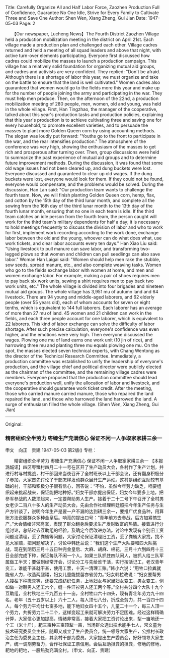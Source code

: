 Title: Carefully Organize All and Half Labor Force, Zaozhen Production Full of Confidence, Guarantee No One Idle, Strive for Every Family to Cultivate Three and Save One
Author: Shen Wen, Xiang Zheng, Gui Jian
Date: 1947-05-03
Page: 2

　　【Our newspaper, Lucheng News】The Fourth District Zaozhen Village held a production mobilization meeting in the district on April 21st. Each village made a production plan and challenged each other. Village cadres returned and held a meeting of all squad leaders and above that night, with active turn-over elements participating. Everyone first discussed how cadres could mobilize the masses to launch a production campaign. This village has a relatively solid foundation for organizing mutual aid groups, and cadres and activists are very confident. They replied: "Don't be afraid. Although there is a shortage of labor this year, we must organize and take on the battle to ensure that the land is well cultivated." Women cadres also guaranteed that women would go to the fields more this year and make up for the number of people joining the army and participating in the war. They must help men produce. Then, on the afternoon of the 22nd, a production mobilization meeting of 280 people, men, women, old and young, was held in the whole village. First, Han Tingzhao, the manager of the cooperative, talked about this year's production tasks and production policies, explaining that this year's production is to achieve cultivating three and saving one for every household, to promote excellent varieties, and to persuade the masses to plant more Golden Queen corn by using accounting methods. The slogan was loudly put forward: "Youths go to the front to participate in the war, and the rear intensifies production." The atmosphere of the conference was very high, showing the enthusiasm of the masses to get rich and prosperous after turning over. Then, group discussions were held to summarize the past experience of mutual aid groups and to determine future improvement methods. During the discussion, it was found that some old wage issues had not been cleared up, and dung buckets were lost. Everyone discussed and guaranteed to clear up old wages. If the dung buckets were lost, everyone would look for them. If they could not be found, everyone would compensate, and the problems would be solved. During the discussion, Han Lan said: "Our production team wants to challenge the fourth team. Now, we will finish planting Golden Queen corn, hemp, flax, and cotton by the 15th day of the third lunar month, and complete all the sowing from the 16th day of the third lunar month to the 13th day of the fourth lunar month, ensuring that no one in each team is idle. If the third team catches an idle person from the fourth team, the person caught will work for the third team's military dependents for half a day; it is necessary to hold meetings frequently to discuss the division of labor and who to work for first, implement work recording according to the work done, exchange labor between the old and the young, whoever can do what does what, use work tickets, and clear labor accounts every ten days." Han Xiao Liu said: "Using livestock to pull manure can save labor, and transforming two-legged plows so that women and children can pull seedlings can also save labor." Woman Han Laigai said: "Women should help men rake the stubble, sow seeds, spread manure, etc., and also complete weaving tasks. Women who go to the fields exchange labor with women at home, and men and women exchange labor. For example, making a pair of shoes requires men to pay back six work units, sewing a shirt requires men to pay back two work units, etc." The whole village is divided into four brigades and nineteen mutual aid groups. The whole village has 3,951 mu of autumn land and 64 livestock. There are 94 young and middle-aged laborers, and 62 elderly people (over 55 years old), each of whom accounts for seven or eight tenths, which is equivalent to 144 full laborers. Each laborer has an average of more than 27 mu of land. 45 women and 21 children can work in the fields, and each three people account for one laborer, which is equivalent to 22 laborers. This kind of labor exchange can solve the difficulty of labor shortage. After such precise calculation, everyone's confidence was even higher, and the emotions were very high. Then everyone discussed the wages. Plowing one mu of land earns one work unit (10 jin of rice), and harrowing three mu and planting three mu equals plowing one mu. On the spot, the masses elected seven technical experts, with Chang Wentong as the director of the Technical Research Committee. Immediately, a production committee was established to unify the leadership of everyone's production, and the village chief and political director were publicly elected as the chairman of the committee, and the remaining village cadres were members. Everyone proposed that the production committee should lead everyone's production well, unify the allocation of labor and livestock, and the cooperative should guarantee work ticket credit. After the meeting, those who carried manure carried manure, those who repaired the land repaired the land, and those who harrowed the land harrowed the land. A surge of enthusiasm filled the whole village. (Shen Wen, Xiang Zheng, Gui Jian)



<hr /> 

Original: 


### 精密组织全半劳力  枣臻生产充满信心  保证不闲一人争取家家耕三余一
申文　向正　贵建
1947-05-03
第2版()
专栏：

　　精密组织全半劳力  枣臻生产充满信心
    保证不闲一人争取家家耕三余一
    【本报潞城讯】四区枣臻村四月二十一号在区开了生产动员大会，各村作了生产计划，并进行村与村挑战，村干部回来当夜召开了全村班长以上干部会议，还有翻身积极分子参加，大家首先讨论了干部怎样发动群众展开生产运动。这村是组织互助较有基础的村，干部和积极分子很有信心，回答说：“不怕，虽然今年劳力缺乏，咱要组织起来挑起战来，保证能把地种好。”妇女干部亦提出保证，妇女今年要多上地，把参军参战的人数顶起来，一定要帮助男人生产。接着于二十二号下午召开了全村男女老少二百八十多人的生产动员大会，先由合作社经理韩廷照把今年生产任务与生产方针谈了，说明今年生产是要一户不漏的达到耕三余一，要推广优良品种，用算账方法说服群众多种金皇后。响亮的提出口号：“青年前方去参战，后方加紧搞生产。”大会情绪非常高涨，表现了群众翻身后要求生产发财致富的热情。接着进行分组讨论，总结过去互助组的经验，及确定今后改进办法。讨论中发现有个别旧工资问题没清理，丢了粪桶等问题，大家讨论保证清理旧工资，丢了粪桶大家找，找不见大家赔，把问题解决了。讨论中韩廷兰说：“我们这个生产大队要和四大队挑战，现在到阴历三月十五日种完金皇后、大麻、胡麻、棉花，三月十六到四月十三日全部完成下种，保证每队不闲一个人。如果三队抓住四队闲人，被抓人给三队军属做工半天；要做到经常开会，讨论分工与先给谁干活，实行按活记工，老汉青年变工，谁能干甚就干甚，使用工票，十天一清理工账。”韩小六说：“用牲口拉粪就能省人力，改造两腿耧，妇女儿童能拔苗亦省劳力。”妇女韩拉改说：“妇女要帮男人搂茬下种撒粪等，还要完成纺织任务，上地妇女与家里妇女变工，男女变工，例如做一对鞋男人还工六个，缝一件汗衫男人还工两个等。”全村共分四个大队十九个互助组，全村秋地三千九百五十一亩，全村牲口六十四头，现有青壮年劳力九十四名，老年（五十五岁以上）六十二人，每人顶七八分，折成全劳力，共一百四十四人，每个劳力平均廿七亩多地，能下地妇女四十五个，儿童二十一个，每三人顶一个劳力，共折劳力二十二个，这样变起工来就可解决劳力不足困难。经过这样精确计算，大家信心更加提高，情绪非常高，接着大家把工资讨论出来，犁一亩地还一个工（米十斤），耙三亩种三亩顶犁一亩，当场群众选出技术能手七人，常文童为技术研究委员会主任，随即又成立了生产委员会，统一领导大家生产，公推村长政治主任为委员会主任，其余村干部为委员。大家提出生产委员会，好好领导大家生产，统一调剂劳畜力，合作社保证工票信用。会后互助担粪的担粪，修地的修地，耙地的耙地，一股热劲充满全村。（申文、向正、贵建）
